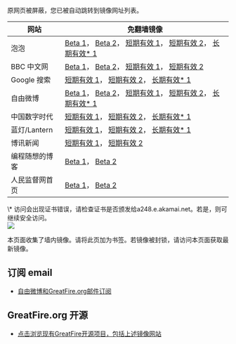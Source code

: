 <p>原网页被屏蔽，您已被自动跳转到镜像网址列表。</p>
<table>
    <thead>
        <tr>
            <th>网站</th>
            <th>免翻墙镜像</th>
        </tr>
    </thead>
    <tbody>    
        <tr>
            <td>泡泡</td>
            <td>            
                <a href="https://dn206h8eqs6g8.cloudfront.net/" target="jx1">Beta 1</a>，            
                <a href="https://d226tz0djk1mib.cloudfront.net/" target="jx2">Beta 2</a>，            
                <a href="https://paopao8.azurewebsites.net" target="jx3">短期有效 1</a>，            
                <a href="https://d32pt9ivjjofmj.cloudfront.net" target="jx4">短期有效 2</a>，            
                <a href="https://g2.cctv.com.edgesuite.net/f/1/1/1/dci.download.akamai.com/35985/159415/1/p/" target="jx5">长期有效* 1</a>
            </td>
        </tr>    
        <tr>
            <td>BBC 中文网</td>
            <td>            
                <a href="https://bbc.global.ssl.fastly.net/" target="jx6">Beta 1</a>，            
                <a href="https://bbc2.global.ssl.fastly.net/" target="jx7">Beta 2</a>，            
                <a href="https://bbc3.azurewebsites.net" target="jx8">短期有效 1</a>，            
                <a href="https://d2jq89e8bit3j3.cloudfront.net" target="jx9">短期有效 2</a>
            </td>
        </tr>    
        <tr>
            <td>Google 搜索</td>
            <td>            
                <a href="https://google1.azurewebsites.net" target="jx10">短期有效 1</a>，            
                <a href="https://d3vv89cvqbrqlq.cloudfront.net" target="jx11">短期有效 2</a>，            
                <a href="https://a1577.dspb.akamai.net/f/1/1/1/dci.download.akamai.com/35985/159415/1/g/" target="jx12">长期有效* 1</a>
            </td>
        </tr>    
        <tr>
            <td>自由微博</td>
            <td>            
                <a href="https://fw.global.ssl.fastly.net/" target="jx13">Beta 1</a>，            
                <a href="https://fw1.global.ssl.fastly.net/" target="jx14">Beta 2</a>，            
                <a href="https://fw7.azurewebsites.net" target="jx15">短期有效 1</a>，            
                <a href="https://d2apx3fwniaev7.cloudfront.net" target="jx16">短期有效 2</a>，            
                <a href="https://main.dl.wu.akadns.net/f/1/1/1/dci.download.akamai.com/35985/159415/1/f/" target="jx17">长期有效* 1</a>
            </td>
        </tr>    
        <tr>
            <td>中国数字时代</td>
            <td>            
                <a href="https://cdt1.azurewebsites.net" target="jx18">短期有效 1</a>，            
                <a href="https://d304dwl7tgk9ix.cloudfront.net" target="jx19">短期有效 2</a>，            
                <a href="https://g2.cctv.com.edgesuite.net/f/1/1/1/dci.download.akamai.com/35985/159415/1/c/" target="jx20">长期有效* 1</a>
            </td>
        </tr>    
        <tr>
            <td>蓝灯/Lantern</td>
            <td>            
                <a href="https://lantern5.azurewebsites.net" target="jx21">短期有效 1</a>，            
                <a href="https://d111u3mxrnneix.cloudfront.net" target="jx22">短期有效 2</a>，            
                <a href="https://a1577.dspb.akamai.net/f/1/1/1/dci.download.akamai.com/35985/159415/1/l/" target="jx23">长期有效* 1</a>
            </td>
        </tr>    
        <tr>
            <td>博讯新闻</td>
            <td>            
                <a href="https://boxun7.azurewebsites.net" target="jx24">短期有效 1</a>，            
                <a href="https://d27ummd12gi9ja.cloudfront.net" target="jx25">短期有效 2</a>
            </td>
        </tr>    
        <tr>
            <td>编程随想的博客</td>
            <td>            
                <a href="https://d2x2nunjal7182.cloudfront.net/" target="jx26">Beta 1</a>，            
                <a href="https://pt1.global.ssl.fastly.net/" target="jx27">Beta 2</a>
            </td>
        </tr>    
        <tr>
            <td>人民监督网首页</td>
            <td>            
                <a href="https://rmjdw5.global.ssl.fastly.net/" target="jx28">Beta 1</a>，            
                <a href="https://rmjdw3.global.ssl.fastly.net/" target="jx29">Beta 2</a>
            </td>
        </tr>
    </tbody>
</table>
\* 访问会出现证书错误，请检查证书是否颁发给a248.e.akamai.net。若是，则可继续安全访问。

<br/>
<img src="https://raw.githubusercontent.com/greatfire/z/master/logos.gif" />

本页面收集了墙内镜像。请将此页加为书签。若镜像被封锁，请访问本页面获取最新镜像。

## 订阅 email
* <a href="https://b.us7.list-manage.com/subscribe?u=854fca58782082e0cbdf204a0&id=c78949b93c">自由微博和GreatFire.org邮件订阅</a>

## GreatFire.org 开源
* <a href="https://github.com/greatfire/wiki/wiki">点击浏览现有GreatFire开源项目，包括上述镜像网站</a>